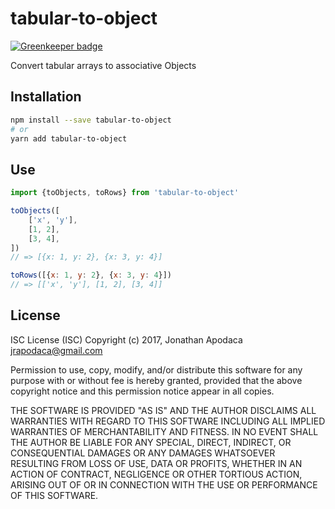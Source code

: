 # tabular-to-object

[![Greenkeeper badge](https://badges.greenkeeper.io/jrop/tabular-to-object.svg)](https://greenkeeper.io/)

Convert tabular arrays to associative Objects

## Installation

```sh
npm install --save tabular-to-object
# or
yarn add tabular-to-object
```

## Use

```js
import {toObjects, toRows} from 'tabular-to-object'

toObjects([
	['x', 'y'],
	[1, 2],
	[3, 4],
])
// => [{x: 1, y: 2}, {x: 3, y: 4}]

toRows([{x: 1, y: 2}, {x: 3, y: 4}])
// => [['x', 'y'], [1, 2], [3, 4]]
```

## License

ISC License (ISC) Copyright (c) 2017, Jonathan Apodaca jrapodaca@gmail.com

Permission to use, copy, modify, and/or distribute this software for any purpose with or without fee is hereby granted, provided that the above copyright notice and this permission notice appear in all copies.

THE SOFTWARE IS PROVIDED "AS IS" AND THE AUTHOR DISCLAIMS ALL WARRANTIES WITH REGARD TO THIS SOFTWARE INCLUDING ALL IMPLIED WARRANTIES OF MERCHANTABILITY AND FITNESS. IN NO EVENT SHALL THE AUTHOR BE LIABLE FOR ANY SPECIAL, DIRECT, INDIRECT, OR CONSEQUENTIAL DAMAGES OR ANY DAMAGES WHATSOEVER RESULTING FROM LOSS OF USE, DATA OR PROFITS, WHETHER IN AN ACTION OF CONTRACT, NEGLIGENCE OR OTHER TORTIOUS ACTION, ARISING OUT OF OR IN CONNECTION WITH THE USE OR PERFORMANCE OF THIS SOFTWARE.

